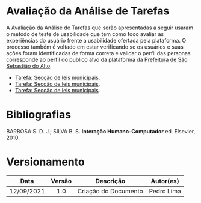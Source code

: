 # Avaliação da Análise de Tarefas

A Avaliação da Análise de Tarefas que serão apresentadas a seguir usaram o método de teste de usabilidade que tem como foco avaliar as experiências do usuário frente a usabilidade ofertada pela plataforma. O processo também é voltado em estar verificando se os usuários e suas ações foram identificadas de forma correta e validar o perfil das personas corresponde ao perfil do publico alvo da plataforma da [Prefeitura de São Sebastião do Alto](http://ssalto.rj.gov.br/).

- [Tarefa: Secção de leis municipais](docs/proj/tarefaSecção-de-leis-municipais.md).
- [Tarefa: Secção de leis municipais](docs/proj/tarefaSecção-de-leis-municipais.md).
- [Tarefa: Secção de leis municipais](docs/proj/tarefaSecção-de-leis-municipais.md).

# Bibliografias

BARBOSA S. D. J.; SILVA B. S. <strong>Interação Humano-Computador</strong> ed. Elsevier, 2010.

# Versionamento

| **Data**   | **Versão** | **Descrição**        |             **Autor(es)**              |
| ---------- | :--------: | -------------------- | :------------------------------------: |
| 12/09/2021 |    1.0     | Criação do Documento | Pedro Lima  |

